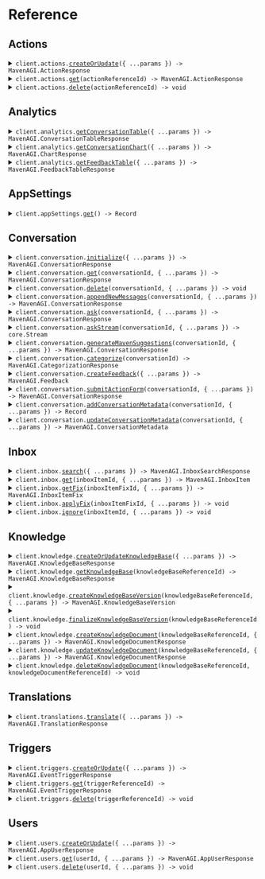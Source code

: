 # Reference

## Actions

<details><summary><code>client.actions.<a href="/src/api/resources/actions/client/Client.ts">createOrUpdate</a>({ ...params }) -> MavenAGI.ActionResponse</code></summary>
<dl>
<dd>

#### 📝 Description

<dl>
<dd>

<dl>
<dd>

Update an action or create it if it doesn't exist

</dd>
</dl>
</dd>
</dl>

#### 🔌 Usage

<dl>
<dd>

<dl>
<dd>

```typescript
await client.actions.createOrUpdate({
    actionId: {
        referenceId: "get-balance",
    },
    name: "Get the user's balance",
    description: "This action calls an API to get the user's current balance.",
    userInteractionRequired: false,
    userFormParameters: [],
    precondition: {
        preconditionType: "group",
        operator: "AND",
        preconditions: [
            {
                preconditionType: "user",
                key: "userKey",
            },
            {
                preconditionType: "user",
                key: "userKey2",
            },
        ],
    },
});
```

</dd>
</dl>
</dd>
</dl>

#### ⚙️ Parameters

<dl>
<dd>

<dl>
<dd>

**request:** `MavenAGI.ActionRequest`

</dd>
</dl>

<dl>
<dd>

**requestOptions:** `Actions.RequestOptions`

</dd>
</dl>
</dd>
</dl>

</dd>
</dl>
</details>

<details><summary><code>client.actions.<a href="/src/api/resources/actions/client/Client.ts">get</a>(actionReferenceId) -> MavenAGI.ActionResponse</code></summary>
<dl>
<dd>

#### 📝 Description

<dl>
<dd>

<dl>
<dd>

Get an action by its supplied ID

</dd>
</dl>
</dd>
</dl>

#### 🔌 Usage

<dl>
<dd>

<dl>
<dd>

```typescript
await client.actions.get("get-balance");
```

</dd>
</dl>
</dd>
</dl>

#### ⚙️ Parameters

<dl>
<dd>

<dl>
<dd>

**actionReferenceId:** `string` — The reference ID of the action to get. All other entity ID fields are inferred from the request.

</dd>
</dl>

<dl>
<dd>

**requestOptions:** `Actions.RequestOptions`

</dd>
</dl>
</dd>
</dl>

</dd>
</dl>
</details>

<details><summary><code>client.actions.<a href="/src/api/resources/actions/client/Client.ts">delete</a>(actionReferenceId) -> void</code></summary>
<dl>
<dd>

#### 📝 Description

<dl>
<dd>

<dl>
<dd>

Delete an action

</dd>
</dl>
</dd>
</dl>

#### 🔌 Usage

<dl>
<dd>

<dl>
<dd>

```typescript
await client.actions.delete("get-balance");
```

</dd>
</dl>
</dd>
</dl>

#### ⚙️ Parameters

<dl>
<dd>

<dl>
<dd>

**actionReferenceId:** `string` — The reference ID of the action to unregister. All other entity ID fields are inferred from the request.

</dd>
</dl>

<dl>
<dd>

**requestOptions:** `Actions.RequestOptions`

</dd>
</dl>
</dd>
</dl>

</dd>
</dl>
</details>

## Analytics

<details><summary><code>client.analytics.<a href="/src/api/resources/analytics/client/Client.ts">getConversationTable</a>({ ...params }) -> MavenAGI.ConversationTableResponse</code></summary>
<dl>
<dd>

#### 📝 Description

<dl>
<dd>

<dl>
<dd>

Retrieves structured conversation data formatted as a table, allowing users to group, filter, and define specific metrics to display as columns.

</dd>
</dl>
</dd>
</dl>

#### 🔌 Usage

<dl>
<dd>

<dl>
<dd>

```typescript
await client.analytics.getConversationTable({
    conversationFilter: {
        languages: ["en", "es"],
    },
    timeGrouping: "DAY",
    fieldGroupings: [
        {
            field: "Category",
        },
    ],
    columnDefinitions: [
        {
            header: "count",
            metric: {
                type: "count",
            },
        },
        {
            header: "avg_first_response_time",
            metric: {
                type: "average",
                targetField: "FirstResponseTime",
            },
        },
        {
            header: "percentile_handle_time",
            metric: {
                type: "percentile",
                targetField: "HandleTime",
                percentile: 25,
            },
        },
    ],
});
```

</dd>
</dl>
</dd>
</dl>

#### ⚙️ Parameters

<dl>
<dd>

<dl>
<dd>

**request:** `MavenAGI.ConversationTableRequest`

</dd>
</dl>

<dl>
<dd>

**requestOptions:** `Analytics.RequestOptions`

</dd>
</dl>
</dd>
</dl>

</dd>
</dl>
</details>

<details><summary><code>client.analytics.<a href="/src/api/resources/analytics/client/Client.ts">getConversationChart</a>({ ...params }) -> MavenAGI.ChartResponse</code></summary>
<dl>
<dd>

#### 📝 Description

<dl>
<dd>

<dl>
<dd>

Fetches conversation data visualized in a chart format. Supported chart types include pie chart, date histogram, and stacked bar charts.

</dd>
</dl>
</dd>
</dl>

#### 🔌 Usage

<dl>
<dd>

<dl>
<dd>

```typescript
await client.analytics.getConversationChart({
    type: "pieChart",
    conversationFilter: {
        languages: ["en", "es"],
    },
    groupBy: {
        field: "Category",
    },
    metric: {
        type: "count",
    },
});
```

</dd>
</dl>
</dd>
</dl>

#### ⚙️ Parameters

<dl>
<dd>

<dl>
<dd>

**request:** `MavenAGI.ConversationChartRequest`

</dd>
</dl>

<dl>
<dd>

**requestOptions:** `Analytics.RequestOptions`

</dd>
</dl>
</dd>
</dl>

</dd>
</dl>
</details>

<details><summary><code>client.analytics.<a href="/src/api/resources/analytics/client/Client.ts">getFeedbackTable</a>({ ...params }) -> MavenAGI.FeedbackTableResponse</code></summary>
<dl>
<dd>

#### 📝 Description

<dl>
<dd>

<dl>
<dd>

Retrieves structured feedback data formatted as a table, allowing users to group, filter, and define specific metrics to display as columns.

</dd>
</dl>
</dd>
</dl>

#### 🔌 Usage

<dl>
<dd>

<dl>
<dd>

```typescript
await client.analytics.getFeedbackTable({
    feedbackFilter: {
        types: ["THUMBS_UP", "INSERT"],
    },
    fieldGroupings: [
        {
            field: "CreatedBy",
        },
    ],
    columnDefinitions: [
        {
            header: "feedback_count",
            metric: {
                type: "count",
            },
        },
    ],
});
```

</dd>
</dl>
</dd>
</dl>

#### ⚙️ Parameters

<dl>
<dd>

<dl>
<dd>

**request:** `MavenAGI.FeedbackTableRequest`

</dd>
</dl>

<dl>
<dd>

**requestOptions:** `Analytics.RequestOptions`

</dd>
</dl>
</dd>
</dl>

</dd>
</dl>
</details>

## AppSettings

<details><summary><code>client.appSettings.<a href="/src/api/resources/appSettings/client/Client.ts">get</a>() -> Record<string, unknown></code></summary>
<dl>
<dd>

#### 📝 Description

<dl>
<dd>

<dl>
<dd>

Get app settings set during installation

</dd>
</dl>
</dd>
</dl>

#### 🔌 Usage

<dl>
<dd>

<dl>
<dd>

```typescript
await client.appSettings.get();
```

</dd>
</dl>
</dd>
</dl>

#### ⚙️ Parameters

<dl>
<dd>

<dl>
<dd>

**requestOptions:** `AppSettings.RequestOptions`

</dd>
</dl>
</dd>
</dl>

</dd>
</dl>
</details>

## Conversation

<details><summary><code>client.conversation.<a href="/src/api/resources/conversation/client/Client.ts">initialize</a>({ ...params }) -> MavenAGI.ConversationResponse</code></summary>
<dl>
<dd>

#### 📝 Description

<dl>
<dd>

<dl>
<dd>

Initialize a new conversation. Only required if the ask request wishes to supply conversation level data or when syncing to external systems.

</dd>
</dl>
</dd>
</dl>

#### 🔌 Usage

<dl>
<dd>

<dl>
<dd>

```typescript
await client.conversation.initialize({
    allMetadata: {
        allMetadata: {
            allMetadata: "allMetadata",
        },
    },
    conversationId: {
        referenceId: "referenceId",
    },
    messages: [
        {
            userId: {
                referenceId: "referenceId",
            },
            text: "text",
            userMessageType: "USER",
            conversationMessageId: {
                referenceId: "referenceId",
            },
        },
        {
            userId: {
                referenceId: "referenceId",
            },
            text: "text",
            userMessageType: "USER",
            conversationMessageId: {
                referenceId: "referenceId",
            },
        },
    ],
});
```

</dd>
</dl>
</dd>
</dl>

#### ⚙️ Parameters

<dl>
<dd>

<dl>
<dd>

**request:** `MavenAGI.ConversationRequest`

</dd>
</dl>

<dl>
<dd>

**requestOptions:** `Conversation.RequestOptions`

</dd>
</dl>
</dd>
</dl>

</dd>
</dl>
</details>

<details><summary><code>client.conversation.<a href="/src/api/resources/conversation/client/Client.ts">get</a>(conversationId, { ...params }) -> MavenAGI.ConversationResponse</code></summary>
<dl>
<dd>

#### 📝 Description

<dl>
<dd>

<dl>
<dd>

Get a conversation

</dd>
</dl>
</dd>
</dl>

#### 🔌 Usage

<dl>
<dd>

<dl>
<dd>

```typescript
await client.conversation.get("conversationId");
```

</dd>
</dl>
</dd>
</dl>

#### ⚙️ Parameters

<dl>
<dd>

<dl>
<dd>

**conversationId:** `string` — The ID of the conversation to get

</dd>
</dl>

<dl>
<dd>

**request:** `MavenAGI.ConversationGetRequest`

</dd>
</dl>

<dl>
<dd>

**requestOptions:** `Conversation.RequestOptions`

</dd>
</dl>
</dd>
</dl>

</dd>
</dl>
</details>

<details><summary><code>client.conversation.<a href="/src/api/resources/conversation/client/Client.ts">delete</a>(conversationId, { ...params }) -> void</code></summary>
<dl>
<dd>

#### 📝 Description

<dl>
<dd>

<dl>
<dd>

Wipes a conversation of all user data.
The conversation ID will still exist and non-user specific data will still be retained.
Attempts to modify or add messages to the conversation will throw an error.

<Warning>This is a destructive operation and cannot be undone. <br/><br/>
The exact fields cleared include: the conversation subject, userRequest, agentResponse.
As well as the text response, followup questions, and backend LLM prompt of all messages.</Warning>

</dd>
</dl>
</dd>
</dl>

#### 🔌 Usage

<dl>
<dd>

<dl>
<dd>

```typescript
await client.conversation.delete("conversation-0", {
    reason: "GDPR deletion request 1234.",
});
```

</dd>
</dl>
</dd>
</dl>

#### ⚙️ Parameters

<dl>
<dd>

<dl>
<dd>

**conversationId:** `string` — The ID of the conversation to delete

</dd>
</dl>

<dl>
<dd>

**request:** `MavenAGI.ConversationDeleteRequest`

</dd>
</dl>

<dl>
<dd>

**requestOptions:** `Conversation.RequestOptions`

</dd>
</dl>
</dd>
</dl>

</dd>
</dl>
</details>

<details><summary><code>client.conversation.<a href="/src/api/resources/conversation/client/Client.ts">appendNewMessages</a>(conversationId, { ...params }) -> MavenAGI.ConversationResponse</code></summary>
<dl>
<dd>

#### 📝 Description

<dl>
<dd>

<dl>
<dd>

Append messages to an existing conversation. The conversation must be initialized first. If a message with the same ID already exists, it will be ignored. Messages do not allow modification.

</dd>
</dl>
</dd>
</dl>

#### 🔌 Usage

<dl>
<dd>

<dl>
<dd>

```typescript
await client.conversation.appendNewMessages("conversationId", [
    {
        userId: {
            referenceId: "referenceId",
        },
        text: "text",
        userMessageType: "USER",
        conversationMessageId: {
            referenceId: "referenceId",
        },
    },
    {
        userId: {
            referenceId: "referenceId",
        },
        text: "text",
        userMessageType: "USER",
        conversationMessageId: {
            referenceId: "referenceId",
        },
    },
]);
```

</dd>
</dl>
</dd>
</dl>

#### ⚙️ Parameters

<dl>
<dd>

<dl>
<dd>

**conversationId:** `string` — The ID of the conversation to append messages to

</dd>
</dl>

<dl>
<dd>

**request:** `MavenAGI.ConversationMessageRequest[]`

</dd>
</dl>

<dl>
<dd>

**requestOptions:** `Conversation.RequestOptions`

</dd>
</dl>
</dd>
</dl>

</dd>
</dl>
</details>

<details><summary><code>client.conversation.<a href="/src/api/resources/conversation/client/Client.ts">ask</a>(conversationId, { ...params }) -> MavenAGI.ConversationResponse</code></summary>
<dl>
<dd>

#### 📝 Description

<dl>
<dd>

<dl>
<dd>

Get an answer from Maven for a given user question. If the user question or its answer already exists,
they will be reused and will not be updated. Messages do not allow modification once generated.

Concurrency Behavior:

- If another API call is made for the same user question while a response is mid-stream, partial answers may be returned.
- The second caller will receive a truncated or partial response depending on where the first stream is in its processing. The first caller's stream will remain unaffected and continue delivering the full response.

Known Limitation:

- The API does not currently expose metadata indicating whether a response or message is incomplete. This will be addressed in a future update.
  </dd>
  </dl>
  </dd>
  </dl>

#### 🔌 Usage

<dl>
<dd>

<dl>
<dd>

```typescript
await client.conversation.ask("conversation-0", {
    conversationMessageId: {
        referenceId: "message-0",
    },
    userId: {
        referenceId: "user-0",
    },
    text: "How do I reset my password?",
    attachments: [
        {
            type: "image/png",
            content: "iVBORw0KGgo...",
        },
    ],
    transientData: {
        userToken: "abcdef123",
        queryApiKey: "foobar456",
    },
});
```

</dd>
</dl>
</dd>
</dl>

#### ⚙️ Parameters

<dl>
<dd>

<dl>
<dd>

**conversationId:** `string` — The ID of a new or existing conversation to use as context for the question

</dd>
</dl>

<dl>
<dd>

**request:** `MavenAGI.AskRequest`

</dd>
</dl>

<dl>
<dd>

**requestOptions:** `Conversation.RequestOptions`

</dd>
</dl>
</dd>
</dl>

</dd>
</dl>
</details>

<details><summary><code>client.conversation.<a href="/src/api/resources/conversation/client/Client.ts">askStream</a>(conversationId, { ...params }) -> core.Stream<MavenAGI.StreamResponse></code></summary>
<dl>
<dd>

#### 📝 Description

<dl>
<dd>

<dl>
<dd>

Get an answer from Maven for a given user question with a streaming response. The response will be sent as a stream of events.
The text portions of stream responses should be concatenated to form the full response text.
Action and metadata events should overwrite past data and do not need concatenation.

If the user question or its answer already exists, they will be reused and will not be updated.
Messages do not allow modification once generated.

Concurrency Behavior:

- If another API call is made for the same user question while a response is mid-stream, partial answers may be returned.
- The second caller will receive a truncated or partial response depending on where the first stream is in its processing. The first caller's stream will remain unaffected and continue delivering the full response.

Known Limitation:

- The API does not currently expose metadata indicating whether a response or message is incomplete. This will be addressed in a future update.
  </dd>
  </dl>
  </dd>
  </dl>

#### 🔌 Usage

<dl>
<dd>

<dl>
<dd>

```typescript
const response = await client.conversation.askStream("conversation-0", {
    conversationMessageId: {
        referenceId: "message-0",
    },
    userId: {
        referenceId: "user-0",
    },
    text: "How do I reset my password?",
    attachments: [
        {
            type: "image/png",
            content: "iVBORw0KGgo...",
        },
    ],
    transientData: {
        userToken: "abcdef123",
        queryApiKey: "foobar456",
    },
});
for await (const item of response) {
    console.log(item);
}
```

</dd>
</dl>
</dd>
</dl>

#### ⚙️ Parameters

<dl>
<dd>

<dl>
<dd>

**conversationId:** `string` — The ID of a new or existing conversation to use as context for the question

</dd>
</dl>

<dl>
<dd>

**request:** `MavenAGI.AskRequest`

</dd>
</dl>

<dl>
<dd>

**requestOptions:** `Conversation.RequestOptions`

</dd>
</dl>
</dd>
</dl>

</dd>
</dl>
</details>

<details><summary><code>client.conversation.<a href="/src/api/resources/conversation/client/Client.ts">generateMavenSuggestions</a>(conversationId, { ...params }) -> MavenAGI.ConversationResponse</code></summary>
<dl>
<dd>

#### 📝 Description

<dl>
<dd>

<dl>
<dd>

This method is deprecated and will be removed in a future release. Use either `ask` or `askStream` instead.

</dd>
</dl>
</dd>
</dl>

#### 🔌 Usage

<dl>
<dd>

<dl>
<dd>

```typescript
await client.conversation.generateMavenSuggestions("conversationId", {
    conversationMessageIds: [
        {
            referenceId: "referenceId",
        },
        {
            referenceId: "referenceId",
        },
    ],
});
```

</dd>
</dl>
</dd>
</dl>

#### ⚙️ Parameters

<dl>
<dd>

<dl>
<dd>

**conversationId:** `string` — The ID of a conversation the messages belong to

</dd>
</dl>

<dl>
<dd>

**request:** `MavenAGI.GenerateMavenSuggestionsRequest`

</dd>
</dl>

<dl>
<dd>

**requestOptions:** `Conversation.RequestOptions`

</dd>
</dl>
</dd>
</dl>

</dd>
</dl>
</details>

<details><summary><code>client.conversation.<a href="/src/api/resources/conversation/client/Client.ts">categorize</a>(conversationId) -> MavenAGI.CategorizationResponse</code></summary>
<dl>
<dd>

#### 📝 Description

<dl>
<dd>

<dl>
<dd>

Uses an LLM flow to categorize the conversation. Experimental.

</dd>
</dl>
</dd>
</dl>

#### 🔌 Usage

<dl>
<dd>

<dl>
<dd>

```typescript
await client.conversation.categorize("conversationId");
```

</dd>
</dl>
</dd>
</dl>

#### ⚙️ Parameters

<dl>
<dd>

<dl>
<dd>

**conversationId:** `string` — The ID of the conversation to categorize

</dd>
</dl>

<dl>
<dd>

**requestOptions:** `Conversation.RequestOptions`

</dd>
</dl>
</dd>
</dl>

</dd>
</dl>
</details>

<details><summary><code>client.conversation.<a href="/src/api/resources/conversation/client/Client.ts">createFeedback</a>({ ...params }) -> MavenAGI.Feedback</code></summary>
<dl>
<dd>

#### 📝 Description

<dl>
<dd>

<dl>
<dd>

Update feedback or create it if it doesn't exist

</dd>
</dl>
</dd>
</dl>

#### 🔌 Usage

<dl>
<dd>

<dl>
<dd>

```typescript
await client.conversation.createFeedback({
    feedbackId: {
        referenceId: "feedback-0",
    },
    userId: {
        referenceId: "user-0",
    },
    conversationId: {
        referenceId: "conversation-0",
    },
    conversationMessageId: {
        referenceId: "message-1",
    },
    type: "THUMBS_UP",
    text: "Great answer!",
});
```

</dd>
</dl>
</dd>
</dl>

#### ⚙️ Parameters

<dl>
<dd>

<dl>
<dd>

**request:** `MavenAGI.FeedbackRequest`

</dd>
</dl>

<dl>
<dd>

**requestOptions:** `Conversation.RequestOptions`

</dd>
</dl>
</dd>
</dl>

</dd>
</dl>
</details>

<details><summary><code>client.conversation.<a href="/src/api/resources/conversation/client/Client.ts">submitActionForm</a>(conversationId, { ...params }) -> MavenAGI.ConversationResponse</code></summary>
<dl>
<dd>

#### 📝 Description

<dl>
<dd>

<dl>
<dd>

Submit a filled out action form

</dd>
</dl>
</dd>
</dl>

#### 🔌 Usage

<dl>
<dd>

<dl>
<dd>

```typescript
await client.conversation.submitActionForm("conversationId", {
    actionFormId: "actionFormId",
    parameters: {
        parameters: {
            key: "value",
        },
    },
});
```

</dd>
</dl>
</dd>
</dl>

#### ⚙️ Parameters

<dl>
<dd>

<dl>
<dd>

**conversationId:** `string` — The ID of a conversation the form being submitted belongs to

</dd>
</dl>

<dl>
<dd>

**request:** `MavenAGI.SubmitActionFormRequest`

</dd>
</dl>

<dl>
<dd>

**requestOptions:** `Conversation.RequestOptions`

</dd>
</dl>
</dd>
</dl>

</dd>
</dl>
</details>

<details><summary><code>client.conversation.<a href="/src/api/resources/conversation/client/Client.ts">addConversationMetadata</a>(conversationId, { ...params }) -> Record<string, string></code></summary>
<dl>
<dd>

#### 📝 Description

<dl>
<dd>

<dl>
<dd>

Replaced by `updateConversationMetadata`.

Adds metadata to an existing conversation. If a metadata field already exists, it will be overwritten.

</dd>
</dl>
</dd>
</dl>

#### 🔌 Usage

<dl>
<dd>

<dl>
<dd>

```typescript
await client.conversation.addConversationMetadata("conversationId", {
    string: "string",
});
```

</dd>
</dl>
</dd>
</dl>

#### ⚙️ Parameters

<dl>
<dd>

<dl>
<dd>

**conversationId:** `string` — The ID of a conversation the metadata being added belongs to

</dd>
</dl>

<dl>
<dd>

**request:** `Record<string, string>`

</dd>
</dl>

<dl>
<dd>

**requestOptions:** `Conversation.RequestOptions`

</dd>
</dl>
</dd>
</dl>

</dd>
</dl>
</details>

<details><summary><code>client.conversation.<a href="/src/api/resources/conversation/client/Client.ts">updateConversationMetadata</a>(conversationId, { ...params }) -> MavenAGI.ConversationMetadata</code></summary>
<dl>
<dd>

#### 📝 Description

<dl>
<dd>

<dl>
<dd>

Update metadata supplied by the calling application for an existing conversation.
Does not modify metadata saved by other apps.

If a metadata field already exists for the calling app, it will be overwritten.
If it does not exist, it will be added. Will not remove metadata fields.

Returns all metadata saved by any app on the conversation.

</dd>
</dl>
</dd>
</dl>

#### 🔌 Usage

<dl>
<dd>

<dl>
<dd>

```typescript
await client.conversation.updateConversationMetadata("conversation-0", {
    appId: "conversation-owning-app",
    values: {
        key: "newValue",
    },
});
```

</dd>
</dl>
</dd>
</dl>

#### ⚙️ Parameters

<dl>
<dd>

<dl>
<dd>

**conversationId:** `string` — The ID of the conversation to modify metadata for

</dd>
</dl>

<dl>
<dd>

**request:** `MavenAGI.UpdateMetadataRequest`

</dd>
</dl>

<dl>
<dd>

**requestOptions:** `Conversation.RequestOptions`

</dd>
</dl>
</dd>
</dl>

</dd>
</dl>
</details>

## Inbox

<details><summary><code>client.inbox.<a href="/src/api/resources/inbox/client/Client.ts">search</a>({ ...params }) -> MavenAGI.InboxSearchResponse</code></summary>
<dl>
<dd>

#### 📝 Description

<dl>
<dd>

<dl>
<dd>

Retrieve a paginated list of inbox items for an agent.

</dd>
</dl>
</dd>
</dl>

#### 🔌 Usage

<dl>
<dd>

<dl>
<dd>

```typescript
await client.inbox.search({});
```

</dd>
</dl>
</dd>
</dl>

#### ⚙️ Parameters

<dl>
<dd>

<dl>
<dd>

**request:** `MavenAGI.InboxSearchRequest`

</dd>
</dl>

<dl>
<dd>

**requestOptions:** `Inbox.RequestOptions`

</dd>
</dl>
</dd>
</dl>

</dd>
</dl>
</details>

<details><summary><code>client.inbox.<a href="/src/api/resources/inbox/client/Client.ts">get</a>(inboxItemId, { ...params }) -> MavenAGI.InboxItem</code></summary>
<dl>
<dd>

#### 📝 Description

<dl>
<dd>

<dl>
<dd>

Retrieve details of a specific inbox item by its ID.

</dd>
</dl>
</dd>
</dl>

#### 🔌 Usage

<dl>
<dd>

<dl>
<dd>

```typescript
await client.inbox.get("inboxItemId", {
    appId: "appId",
});
```

</dd>
</dl>
</dd>
</dl>

#### ⚙️ Parameters

<dl>
<dd>

<dl>
<dd>

**inboxItemId:** `string` — The ID of the inbox item to get. All other entity ID fields are inferred from the request.

</dd>
</dl>

<dl>
<dd>

**request:** `MavenAGI.InboxItemRequest`

</dd>
</dl>

<dl>
<dd>

**requestOptions:** `Inbox.RequestOptions`

</dd>
</dl>
</dd>
</dl>

</dd>
</dl>
</details>

<details><summary><code>client.inbox.<a href="/src/api/resources/inbox/client/Client.ts">getFix</a>(inboxItemFixId, { ...params }) -> MavenAGI.InboxItemFix</code></summary>
<dl>
<dd>

#### 📝 Description

<dl>
<dd>

<dl>
<dd>

Retrieve a suggested fix. Includes document information if the fix is a Missing Knowledge suggestion.

</dd>
</dl>
</dd>
</dl>

#### 🔌 Usage

<dl>
<dd>

<dl>
<dd>

```typescript
await client.inbox.getFix("inboxItemFixId", {
    appId: "appId",
});
```

</dd>
</dl>
</dd>
</dl>

#### ⚙️ Parameters

<dl>
<dd>

<dl>
<dd>

**inboxItemFixId:** `string` — Unique identifier for the inbox fix.

</dd>
</dl>

<dl>
<dd>

**request:** `MavenAGI.InboxItemFixRequest`

</dd>
</dl>

<dl>
<dd>

**requestOptions:** `Inbox.RequestOptions`

</dd>
</dl>
</dd>
</dl>

</dd>
</dl>
</details>

<details><summary><code>client.inbox.<a href="/src/api/resources/inbox/client/Client.ts">applyFix</a>(inboxItemFixId, { ...params }) -> void</code></summary>
<dl>
<dd>

#### 📝 Description

<dl>
<dd>

<dl>
<dd>

Apply a fix to an inbox item with a specific document.

</dd>
</dl>
</dd>
</dl>

#### 🔌 Usage

<dl>
<dd>

<dl>
<dd>

```typescript
await client.inbox.applyFix("inboxItemFixId", {
    appId: "appId",
});
```

</dd>
</dl>
</dd>
</dl>

#### ⚙️ Parameters

<dl>
<dd>

<dl>
<dd>

**inboxItemFixId:** `string` — Unique identifier for the inbox fix.

</dd>
</dl>

<dl>
<dd>

**request:** `MavenAGI.ApplyInboxItemFixRequest`

</dd>
</dl>

<dl>
<dd>

**requestOptions:** `Inbox.RequestOptions`

</dd>
</dl>
</dd>
</dl>

</dd>
</dl>
</details>

<details><summary><code>client.inbox.<a href="/src/api/resources/inbox/client/Client.ts">ignore</a>(inboxItemId, { ...params }) -> void</code></summary>
<dl>
<dd>

#### 📝 Description

<dl>
<dd>

<dl>
<dd>

Ignore a specific inbox item by its ID.

</dd>
</dl>
</dd>
</dl>

#### 🔌 Usage

<dl>
<dd>

<dl>
<dd>

```typescript
await client.inbox.ignore("inboxItemId", {
    appId: "appId",
});
```

</dd>
</dl>
</dd>
</dl>

#### ⚙️ Parameters

<dl>
<dd>

<dl>
<dd>

**inboxItemId:** `string` — Unique identifier for the inbox item.

</dd>
</dl>

<dl>
<dd>

**request:** `MavenAGI.InboxItemIgnoreRequest`

</dd>
</dl>

<dl>
<dd>

**requestOptions:** `Inbox.RequestOptions`

</dd>
</dl>
</dd>
</dl>

</dd>
</dl>
</details>

## Knowledge

<details><summary><code>client.knowledge.<a href="/src/api/resources/knowledge/client/Client.ts">createOrUpdateKnowledgeBase</a>({ ...params }) -> MavenAGI.KnowledgeBaseResponse</code></summary>
<dl>
<dd>

#### 📝 Description

<dl>
<dd>

<dl>
<dd>

Update a knowledge base or create it if it doesn't exist.

</dd>
</dl>
</dd>
</dl>

#### 🔌 Usage

<dl>
<dd>

<dl>
<dd>

```typescript
await client.knowledge.createOrUpdateKnowledgeBase({
    knowledgeBaseId: {
        referenceId: "help-center",
    },
    name: "Help center",
    type: "API",
});
```

</dd>
</dl>
</dd>
</dl>

#### ⚙️ Parameters

<dl>
<dd>

<dl>
<dd>

**request:** `MavenAGI.KnowledgeBaseRequest`

</dd>
</dl>

<dl>
<dd>

**requestOptions:** `Knowledge.RequestOptions`

</dd>
</dl>
</dd>
</dl>

</dd>
</dl>
</details>

<details><summary><code>client.knowledge.<a href="/src/api/resources/knowledge/client/Client.ts">getKnowledgeBase</a>(knowledgeBaseReferenceId) -> MavenAGI.KnowledgeBaseResponse</code></summary>
<dl>
<dd>

#### 📝 Description

<dl>
<dd>

<dl>
<dd>

Get an existing knowledge base by its supplied ID

</dd>
</dl>
</dd>
</dl>

#### 🔌 Usage

<dl>
<dd>

<dl>
<dd>

```typescript
await client.knowledge.getKnowledgeBase("help-center");
```

</dd>
</dl>
</dd>
</dl>

#### ⚙️ Parameters

<dl>
<dd>

<dl>
<dd>

**knowledgeBaseReferenceId:** `string` — The reference ID of the knowledge base to get. All other entity ID fields are inferred from the request.

</dd>
</dl>

<dl>
<dd>

**requestOptions:** `Knowledge.RequestOptions`

</dd>
</dl>
</dd>
</dl>

</dd>
</dl>
</details>

<details><summary><code>client.knowledge.<a href="/src/api/resources/knowledge/client/Client.ts">createKnowledgeBaseVersion</a>(knowledgeBaseReferenceId, { ...params }) -> MavenAGI.KnowledgeBaseVersion</code></summary>
<dl>
<dd>

#### 📝 Description

<dl>
<dd>

<dl>
<dd>

Create a new knowledge base version. Only supported on API knowledge bases. Will throw an exception if there is an existing version in progress.

</dd>
</dl>
</dd>
</dl>

#### 🔌 Usage

<dl>
<dd>

<dl>
<dd>

```typescript
await client.knowledge.createKnowledgeBaseVersion("help-center", {
    type: "FULL",
});
```

</dd>
</dl>
</dd>
</dl>

#### ⚙️ Parameters

<dl>
<dd>

<dl>
<dd>

**knowledgeBaseReferenceId:** `string` — The reference ID of the knowledge base to create a version for. All other entity ID fields are inferred from the request.

</dd>
</dl>

<dl>
<dd>

**request:** `MavenAGI.KnowledgeBaseVersion`

</dd>
</dl>

<dl>
<dd>

**requestOptions:** `Knowledge.RequestOptions`

</dd>
</dl>
</dd>
</dl>

</dd>
</dl>
</details>

<details><summary><code>client.knowledge.<a href="/src/api/resources/knowledge/client/Client.ts">finalizeKnowledgeBaseVersion</a>(knowledgeBaseReferenceId) -> void</code></summary>
<dl>
<dd>

#### 📝 Description

<dl>
<dd>

<dl>
<dd>

Finalize the latest knowledge base version. Required to indicate the version is complete. Will throw an exception if the latest version is not in progress.

</dd>
</dl>
</dd>
</dl>

#### 🔌 Usage

<dl>
<dd>

<dl>
<dd>

```typescript
await client.knowledge.finalizeKnowledgeBaseVersion("help-center");
```

</dd>
</dl>
</dd>
</dl>

#### ⚙️ Parameters

<dl>
<dd>

<dl>
<dd>

**knowledgeBaseReferenceId:** `string` — The reference ID of the knowledge base to finalize a version for. All other entity ID fields are inferred from the request.

</dd>
</dl>

<dl>
<dd>

**requestOptions:** `Knowledge.RequestOptions`

</dd>
</dl>
</dd>
</dl>

</dd>
</dl>
</details>

<details><summary><code>client.knowledge.<a href="/src/api/resources/knowledge/client/Client.ts">createKnowledgeDocument</a>(knowledgeBaseReferenceId, { ...params }) -> MavenAGI.KnowledgeDocumentResponse</code></summary>
<dl>
<dd>

#### 📝 Description

<dl>
<dd>

<dl>
<dd>

Create knowledge document. Requires an existing knowledge base with an in progress version. Will throw an exception if the latest version is not in progress.

</dd>
</dl>
</dd>
</dl>

#### 🔌 Usage

<dl>
<dd>

<dl>
<dd>

```typescript
await client.knowledge.createKnowledgeDocument("help-center", {
    knowledgeDocumentId: {
        referenceId: "getting-started",
    },
    contentType: "MARKDOWN",
    content: "## Getting started\\nThis is a getting started guide for the help center.",
    title: "Getting started",
});
```

</dd>
</dl>
</dd>
</dl>

#### ⚙️ Parameters

<dl>
<dd>

<dl>
<dd>

**knowledgeBaseReferenceId:** `string` — The reference ID of the knowledge base to create a document for. All other entity ID fields are inferred from the request.

</dd>
</dl>

<dl>
<dd>

**request:** `MavenAGI.KnowledgeDocumentRequest`

</dd>
</dl>

<dl>
<dd>

**requestOptions:** `Knowledge.RequestOptions`

</dd>
</dl>
</dd>
</dl>

</dd>
</dl>
</details>

<details><summary><code>client.knowledge.<a href="/src/api/resources/knowledge/client/Client.ts">updateKnowledgeDocument</a>(knowledgeBaseReferenceId, { ...params }) -> MavenAGI.KnowledgeDocumentResponse</code></summary>
<dl>
<dd>

#### 📝 Description

<dl>
<dd>

<dl>
<dd>

Not yet implemented. Update knowledge document. Requires an existing knowledge base with an in progress version of type PARTIAL. Will throw an exception if the latest version is not in progress.

</dd>
</dl>
</dd>
</dl>

#### 🔌 Usage

<dl>
<dd>

<dl>
<dd>

```typescript
await client.knowledge.updateKnowledgeDocument("help-center", {
    knowledgeDocumentId: {
        referenceId: "getting-started",
    },
    contentType: "MARKDOWN",
    content: "## Getting started\\nThis is a getting started guide for the help center.",
    title: "Getting started",
});
```

</dd>
</dl>
</dd>
</dl>

#### ⚙️ Parameters

<dl>
<dd>

<dl>
<dd>

**knowledgeBaseReferenceId:** `string` — The reference ID of the knowledge base that contains the document to update. All other entity ID fields are inferred from the request.

</dd>
</dl>

<dl>
<dd>

**request:** `MavenAGI.KnowledgeDocumentRequest`

</dd>
</dl>

<dl>
<dd>

**requestOptions:** `Knowledge.RequestOptions`

</dd>
</dl>
</dd>
</dl>

</dd>
</dl>
</details>

<details><summary><code>client.knowledge.<a href="/src/api/resources/knowledge/client/Client.ts">deleteKnowledgeDocument</a>(knowledgeBaseReferenceId, knowledgeDocumentReferenceId) -> void</code></summary>
<dl>
<dd>

#### 📝 Description

<dl>
<dd>

<dl>
<dd>

Not yet implemented. Delete knowledge document. Requires an existing knowledge base with an in progress version of type PARTIAL. Will throw an exception if the latest version is not in progress.

</dd>
</dl>
</dd>
</dl>

#### 🔌 Usage

<dl>
<dd>

<dl>
<dd>

```typescript
await client.knowledge.deleteKnowledgeDocument("help-center", "getting-started");
```

</dd>
</dl>
</dd>
</dl>

#### ⚙️ Parameters

<dl>
<dd>

<dl>
<dd>

**knowledgeBaseReferenceId:** `string` — The reference ID of the knowledge base that contains the document to delete. All other entity ID fields are inferred from the request

</dd>
</dl>

<dl>
<dd>

**knowledgeDocumentReferenceId:** `string` — The reference ID of the knowledge document to delete. All other entity ID fields are inferred from the request.

</dd>
</dl>

<dl>
<dd>

**requestOptions:** `Knowledge.RequestOptions`

</dd>
</dl>
</dd>
</dl>

</dd>
</dl>
</details>

## Translations

<details><summary><code>client.translations.<a href="/src/api/resources/translations/client/Client.ts">translate</a>({ ...params }) -> MavenAGI.TranslationResponse</code></summary>
<dl>
<dd>

#### 📝 Description

<dl>
<dd>

<dl>
<dd>

Translate text from one language to another

</dd>
</dl>
</dd>
</dl>

#### 🔌 Usage

<dl>
<dd>

<dl>
<dd>

```typescript
await client.translations.translate({
    text: "Hello world",
    targetLanguage: "es",
});
```

</dd>
</dl>
</dd>
</dl>

#### ⚙️ Parameters

<dl>
<dd>

<dl>
<dd>

**request:** `MavenAGI.TranslationRequest`

</dd>
</dl>

<dl>
<dd>

**requestOptions:** `Translations.RequestOptions`

</dd>
</dl>
</dd>
</dl>

</dd>
</dl>
</details>

## Triggers

<details><summary><code>client.triggers.<a href="/src/api/resources/triggers/client/Client.ts">createOrUpdate</a>({ ...params }) -> MavenAGI.EventTriggerResponse</code></summary>
<dl>
<dd>

#### 📝 Description

<dl>
<dd>

<dl>
<dd>

Update an event trigger or create it if it doesn't exist.

</dd>
</dl>
</dd>
</dl>

#### 🔌 Usage

<dl>
<dd>

<dl>
<dd>

```typescript
await client.triggers.createOrUpdate({
    triggerId: {
        referenceId: "store-in-snowflake",
    },
    description: "Stores conversation data in Snowflake",
    type: "CONVERSATION_CREATED",
});
```

</dd>
</dl>
</dd>
</dl>

#### ⚙️ Parameters

<dl>
<dd>

<dl>
<dd>

**request:** `MavenAGI.EventTriggerRequest`

</dd>
</dl>

<dl>
<dd>

**requestOptions:** `Triggers.RequestOptions`

</dd>
</dl>
</dd>
</dl>

</dd>
</dl>
</details>

<details><summary><code>client.triggers.<a href="/src/api/resources/triggers/client/Client.ts">get</a>(triggerReferenceId) -> MavenAGI.EventTriggerResponse</code></summary>
<dl>
<dd>

#### 📝 Description

<dl>
<dd>

<dl>
<dd>

Get an event trigger by its supplied ID

</dd>
</dl>
</dd>
</dl>

#### 🔌 Usage

<dl>
<dd>

<dl>
<dd>

```typescript
await client.triggers.get("store-in-snowflake");
```

</dd>
</dl>
</dd>
</dl>

#### ⚙️ Parameters

<dl>
<dd>

<dl>
<dd>

**triggerReferenceId:** `string` — The reference ID of the event trigger to get. All other entity ID fields are inferred from the request.

</dd>
</dl>

<dl>
<dd>

**requestOptions:** `Triggers.RequestOptions`

</dd>
</dl>
</dd>
</dl>

</dd>
</dl>
</details>

<details><summary><code>client.triggers.<a href="/src/api/resources/triggers/client/Client.ts">delete</a>(triggerReferenceId) -> void</code></summary>
<dl>
<dd>

#### 📝 Description

<dl>
<dd>

<dl>
<dd>

Delete an event trigger

</dd>
</dl>
</dd>
</dl>

#### 🔌 Usage

<dl>
<dd>

<dl>
<dd>

```typescript
await client.triggers.delete("store-in-snowflake");
```

</dd>
</dl>
</dd>
</dl>

#### ⚙️ Parameters

<dl>
<dd>

<dl>
<dd>

**triggerReferenceId:** `string` — The reference ID of the event trigger to delete. All other entity ID fields are inferred from the request.

</dd>
</dl>

<dl>
<dd>

**requestOptions:** `Triggers.RequestOptions`

</dd>
</dl>
</dd>
</dl>

</dd>
</dl>
</details>

## Users

<details><summary><code>client.users.<a href="/src/api/resources/users/client/Client.ts">createOrUpdate</a>({ ...params }) -> MavenAGI.AppUserResponse</code></summary>
<dl>
<dd>

#### 📝 Description

<dl>
<dd>

<dl>
<dd>

Update a user or create it if it doesn't exist.

</dd>
</dl>
</dd>
</dl>

#### 🔌 Usage

<dl>
<dd>

<dl>
<dd>

```typescript
await client.users.createOrUpdate({
    userId: {
        referenceId: "user-0",
    },
    identifiers: new Set([
        {
            value: "joe@myapp.com",
            type: "EMAIL",
        },
    ]),
    data: {
        name: {
            value: "Joe",
            visibility: "VISIBLE",
        },
    },
});
```

</dd>
</dl>
</dd>
</dl>

#### ⚙️ Parameters

<dl>
<dd>

<dl>
<dd>

**request:** `MavenAGI.AppUserRequest`

</dd>
</dl>

<dl>
<dd>

**requestOptions:** `Users.RequestOptions`

</dd>
</dl>
</dd>
</dl>

</dd>
</dl>
</details>

<details><summary><code>client.users.<a href="/src/api/resources/users/client/Client.ts">get</a>(userId, { ...params }) -> MavenAGI.AppUserResponse</code></summary>
<dl>
<dd>

#### 📝 Description

<dl>
<dd>

<dl>
<dd>

Get a user by its supplied ID

</dd>
</dl>
</dd>
</dl>

#### 🔌 Usage

<dl>
<dd>

<dl>
<dd>

```typescript
await client.users.get("user-0");
```

</dd>
</dl>
</dd>
</dl>

#### ⚙️ Parameters

<dl>
<dd>

<dl>
<dd>

**userId:** `string` — The reference ID of the user to get. All other entity ID fields are inferred from the request.

</dd>
</dl>

<dl>
<dd>

**request:** `MavenAGI.UserGetRequest`

</dd>
</dl>

<dl>
<dd>

**requestOptions:** `Users.RequestOptions`

</dd>
</dl>
</dd>
</dl>

</dd>
</dl>
</details>

<details><summary><code>client.users.<a href="/src/api/resources/users/client/Client.ts">delete</a>(userId, { ...params }) -> void</code></summary>
<dl>
<dd>

#### 📝 Description

<dl>
<dd>

<dl>
<dd>

Deletes all identifiers and user data saved by the specified app.
Does not modify data or identifiers saved by other apps.

If this user is linked to a user from another app, it will not be unlinked. Unlinking of users is not yet supported.

<Warning>This is a destructive operation and cannot be undone.</Warning>

</dd>
</dl>
</dd>
</dl>

#### 🔌 Usage

<dl>
<dd>

<dl>
<dd>

```typescript
await client.users.delete("user-0");
```

</dd>
</dl>
</dd>
</dl>

#### ⚙️ Parameters

<dl>
<dd>

<dl>
<dd>

**userId:** `string` — The reference ID of the user to delete. All other entity ID fields are inferred from the request.

</dd>
</dl>

<dl>
<dd>

**request:** `MavenAGI.UserDeleteRequest`

</dd>
</dl>

<dl>
<dd>

**requestOptions:** `Users.RequestOptions`

</dd>
</dl>
</dd>
</dl>

</dd>
</dl>
</details>
